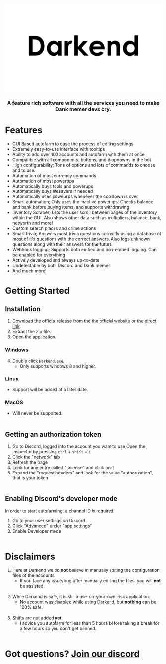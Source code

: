 ![Darkend](Resources/cover.jpg "Darkend")
### <p align=center> A feature rich software with all the services you need to make Dank memer devs cry.

# Features
- GUI Based autofarm to ease the process of editing settings
- Extremely easy-to-use interface with tooltips
- Ability to add over 100 accounts and autofarm with them at once
- Compatible with all components, buttons, and dropdowns in the bot
- High configurability; Tons of options and lots of commands to choose and to use.
- Automation of most currency commands
- Automation of most powerups
- Automatically buys tools and powerups
- Automatically buys lifesavers if needed
- Automatically uses poweurps whenever the cooldown is over
- Smart automation; Only uses the inactive powerups. Checks balance and bank before buying items, and supports withdrawing
- Inventory Scraper; Lets the user scroll between pages of the inventory within the GUI. Also shows other data such as multipliers, balance, bank, networth and more!
- Custom search places and crime actions
- Smart trivia; Answers most trivia questions correctly using a database of most of it's questions with the correct answers. Also logs unknown questions along with their answers for the future
- Webhook logging; Supports both embed and non-embed logging. Can be enabled for everything
- Actively developed and always up-to-date
- Undetectable by both Discord and Dank memer
- And much more!

# Getting Started

## Installation
1. Download the official release from the [the official website](http://darkend.tech/) or the [direct link](http://darkend.tech/Darkend.zip).
2. Extract the zip file.
3. Open the application.
### Windows
4. Double click `Darkend.exe`.
   - Only supports windows 8 and higher.

### Linux
- Support will be added at a later date.

### MacOS
- Will never be supported.
<br></br>
## Getting an authorization token
1. Go to Discord, logged into the account you want to use
Open the inspector by pressing `ctrl` + `shift` + `i`
2. Click the "network" tab
3. Refresh the page
4. Look for any entry called "science" and click on it
5. Expand the "request headers" and look for the value "authorization", that is your token
<br></br>
## Enabling Discord's developer mode
In order to start autofarming, a channel ID is required.
1. Go to your user settings on Discord
2. Click "Advanced" under "app settings"
3. Enable Developer mode
<br></br>
# Disclaimers
1. Here at Darkend we do **not** believe in manually editing the configuration files of the accounts.
    - If you face any issue/bug after manually editing the files, you will **not** be assisted.
<br></br>
2. While Darkend is safe, it is still a use-on-your-own-risk application.
    - No account was disabled while using Darkend, but **nothing** can be 100% safe.
<br></br>
3. Shifts are not added **yet**.
    - I advice you autofarm for less than 5 hours before taking a break for a few hours so you don't get banned.
<br></br>
# Got questions? [Join our discord](https://discord.gg/PkNNa8DtBd)
